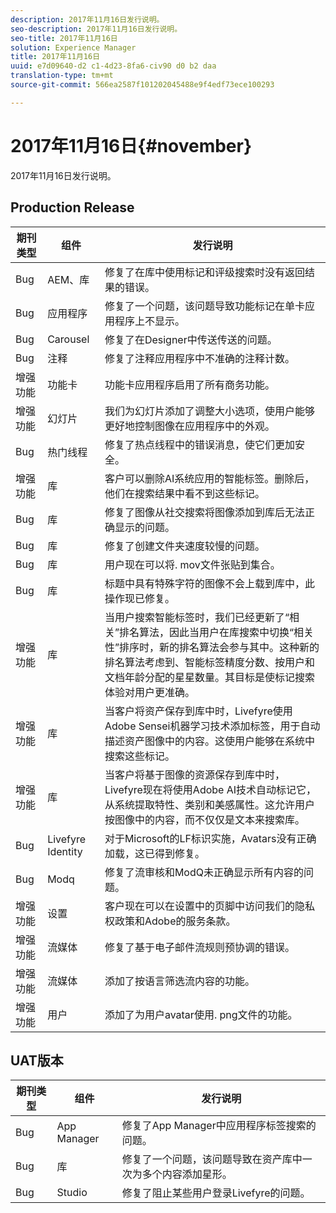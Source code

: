 ```yaml
---
description: 2017年11月16日发行说明。
seo-description: 2017年11月16日发行说明。
seo-title: 2017年11月16日
solution: Experience Manager
title: 2017年11月16日
uuid: e7d09640-d2 c1-4d23-8fa6-civ90 d0 b2 daa
translation-type: tm+mt
source-git-commit: 566ea2587f101202045488e9f4edf73ece100293

---
```



# 2017年11月16日{#november}

2017年11月16日发行说明。

## Production Release

| **期刊类型** | **组件** | **发行说明** |
|---|---|---|
| Bug | AEM、库 | 修复了在库中使用标记和评级搜索时没有返回结果的错误。 |
| Bug | 应用程序 | 修复了一个问题，该问题导致功能标记在单卡应用程序上不显示。 |
| Bug | Carousel | 修复了在Designer中传送传送的问题。 |
| Bug | 注释 | 修复了注释应用程序中不准确的注释计数。 |
| 增强功能 | 功能卡 | 功能卡应用程序启用了所有商务功能。 |
| 增强功能 | 幻灯片 | 我们为幻灯片添加了调整大小选项，使用户能够更好地控制图像在应用程序中的外观。 |
| Bug | 热门线程 | 修复了热点线程中的错误消息，使它们更加安全。 |
| 增强功能 | 库 | 客户可以删除AI系统应用的智能标签。删除后，他们在搜索结果中看不到这些标记。 |
| Bug | 库 | 修复了图像从社交搜索将图像添加到库后无法正确显示的问题。 |
| Bug | 库 | 修复了创建文件夹速度较慢的问题。 |
| Bug | 库 | 用户现在可以将. mov文件张贴到集合。 |
| Bug | 库 | 标题中具有特殊字符的图像不会上载到库中，此操作现已修复。 |
| 增强功能 | 库 | 当用户搜索智能标签时，我们已经更新了“相关”排名算法，因此当用户在库搜索中切换“相关性”排序时，新的排名算法会参与其中。这种新的排名算法考虑到、智能标签精度分数、按用户和文档年龄分配的星星数量。其目标是使标记搜索体验对用户更准确。 |
| 增强功能 | 库 | 当客户将资产保存到库中时，Livefyre使用Adobe Sensei机器学习技术添加标签，用于自动描述资产图像中的内容。这使用户能够在系统中搜索这些标记。 |
| 增强功能 | 库 | 当客户将基于图像的资源保存到库中时，Livefyre现在将使用Adobe AI技术自动标记它，从系统提取特性、类别和美感属性。这允许用户按图像中的内容，而不仅仅是文本来搜索库。 |
| Bug | Livefyre Identity | 对于Microsoft的LF标识实施，Avatars没有正确加载，这已得到修复。 |
| Bug | Modq | 修复了流审核和ModQ未正确显示所有内容的问题。 |
| 增强功能 | 设置 | 客户现在可以在设置中的页脚中访问我们的隐私权政策和Adobe的服务条款。 |
| 增强功能 | 流媒体 | 修复了基于电子邮件流规则预协调的错误。 |
| 增强功能 | 流媒体 | 添加了按语言筛选流内容的功能。 |
| 增强功能 | 用户 | 添加了为用户avatar使用. png文件的功能。 |

## UAT版本

| **期刊类型** | **组件** | **发行说明** |
|---|---|---|
| Bug | App Manager | 修复了App Manager中应用程序标签搜索的问题。 |
| Bug | 库 | 修复了一个问题，该问题导致在资产库中一次为多个内容添加星形。 |
| Bug | Studio | 修复了阻止某些用户登录Livefyre的问题。 |

